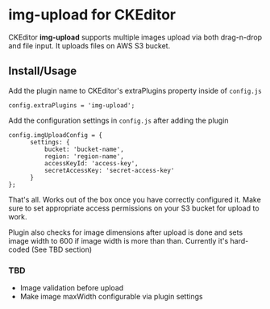 # img-upload for CKEditor
CKEditor <strong>img-upload</strong> supports multiple images upload via both drag-n-drop and file input. It uploads files on AWS S3 bucket.

## Install/Usage
Add the plugin name to CKEditor's extraPlugins property inside of `config.js`
```
config.extraPlugins = 'img-upload';
```

Add the configuration settings in `config.js` after adding the plugin

```
config.imgUploadConfig = {
      settings: {
          bucket: 'bucket-name',
          region: 'region-name',
          accessKeyId: 'access-key',
          secretAccessKey: 'secret-access-key'
      }
};
```
That's all. Works out of the box once you have correctly configured it. Make sure to set appropriate access permissions on your S3 bucket for upload to work.

Plugin also checks for image dimensions after upload is done and sets image width to 600 if image width is more than than. Currently it's hard-coded (See TBD section)

### TBD
* Image validation before upload
* Make image maxWidth configurable via plugin settings